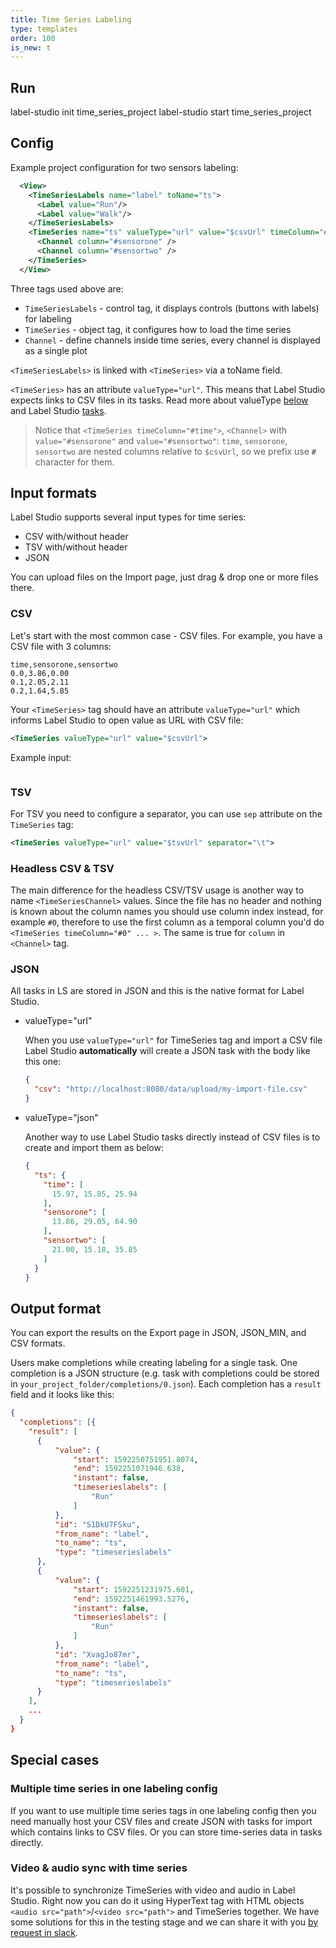 ```yaml
---
title: Time Series Labeling 
type: templates
order: 100
is_new: t
---
```


## Run 

label-studio init time_series_project
label-studio start time_series_project
  
## Config
  
Example project configuration for two sensors labeling:
  
```xml
  <View>
    <TimeSeriesLabels name="label" toName="ts">
      <Label value="Run"/>
      <Label value="Walk"/>
    </TimeSeriesLabels> 
    <TimeSeries name="ts" valueType="url" value="$csvUrl" timeColumn="#time">
      <Channel column="#sensorone" />
      <Channel column="#sensortwo" />
    </TimeSeries>
  </View>
```
    
Three tags used above are: 
- `TimeSeriesLabels` - control tag, it displays controls (buttons with labels) for labeling
- `TimeSeries` - object tag, it configures how to load the time series
- `Channel` - define channels inside time series, every channel is displayed as a single plot

`<TimeSeriesLabels>` is linked with `<TimeSeries>` via a toName field.  
  
`<TimeSeries>` has an attribute `valueType="url"`. This means that Label Studio expects links to CSV files in its tasks. Read more about valueType [below](/blog/release-080-time-series.html#JSON) and Label Studio [tasks](/guide/tasks.html).
  
> Notice that `<TimeSeries timeColumn="#time">`, `<Channel>` with `value="#sensorone"` and `value="#sensortwo"`: `time`, `sensorone`, `sensortwo` are nested columns relative to `$csvUrl`, so we prefix use **`#`** character for them. 

## Input formats  

Label Studio supports several input types for time series:

- CSV with/without header
- TSV with/without header
- JSON

You can upload files on the Import page, just drag & drop one or more files there. 

### CSV

Let's start with the most common case - CSV files. For example, you have a CSV file with 3 columns:

```csv
time,sensorone,sensortwo
0.0,3.86,0.00
0.1,2.05,2.11
0.2,1.64,5.85
 ```

Your `<TimeSeries>` tag should have an attribute `valueType="url"` which informs Label Studio to open value as URL with CSV file:

```xml
<TimeSeries valueType="url" value="$csvUrl"> 
```

Example input:

```csv

```

### TSV 

For TSV you need to configure a separator, you can use `sep` attribute on the `TimeSeries` tag:

```xml
<TimeSeries valueType="url" value="$tsvUrl" separator="\t"> 
```

### Headless CSV & TSV

The main difference for the headless CSV/TSV usage is another way to name `<TimeSeriesChannel>` values. Since the file has no header and nothing is known about the column names you should use column index instead, for example `#0`, therefore to use the first column as a temporal column you'd do `<TimeSeries timeColumn="#0" ... >`. The same is true for `column` in `<Channel>` tag. 

### JSON

All tasks in LS are stored in JSON and this is the native format for Label Studio. 

* valueType="url" 

  When you use `valueType="url"` for TimeSeries tag and import a CSV file Label Studio **automatically** will create a JSON task with the body like this one: 
  
  ```json
  {
    "csv": "http://localhost:8080/data/upload/my-import-file.csv"
  }
  ```

* valueType="json"
  
  Another way to use Label Studio tasks directly instead of CSV files is to create and import them as below: 

  ```json
  {
    "ts": {
      "time": [
        15.97, 15.85, 25.94
      ],
      "sensorone": [
        13.86, 29.05, 64.90
      ],
      "sensortwo": [
        21.00, 15.18, 35.85
      ]
    }
  }
  ```

## Output format

You can export the results on the Export page in JSON, JSON_MIN, and CSV formats. 

Users make completions while creating labeling for a single task. One completion is a JSON structure (e.g. task with completions could be stored in `your_project_folder/completions/0.json`). Each completion has a `result` field and it looks like this:

```json
{
  "completions": [{  
    "result": [
      {
          "value": {
              "start": 1592250751951.8074,
              "end": 1592251071946.638,
              "instant": false,
              "timeserieslabels": [
                  "Run"
              ]
          },
          "id": "S1DkU7FSku",
          "from_name": "label",
          "to_name": "ts",
          "type": "timeserieslabels"
      },
      {
          "value": {
              "start": 1592251231975.601,
              "end": 1592251461993.5276,
              "instant": false,
              "timeserieslabels": [
                  "Run"
              ]
          },
          "id": "XvagJo87mr",
          "from_name": "label",
          "to_name": "ts",
          "type": "timeserieslabels"
      }
    ],
    ...
  } 
}
```

## Special cases

### Multiple time series in one labeling config

If you want to use multiple time series tags in one labeling config then you need manually host your CSV files and create JSON with tasks for import which contains links to CSV files. Or you can store time-series data in tasks directly. 

### Video & audio sync with time series

It's possible to synchronize TimeSeries with video and audio in Label Studio. Right now you can do it using HyperText tag with HTML objects `<audio src="path">`/`<video src="path">` and TimeSeries together. We have some solutions for this in the testing stage and we can share it with you [by request in slack](https://join.slack.com/t/label-studio/shared_invite/zt-cr8b7ygm-6L45z7biEBw4HXa5A2b5pw).
